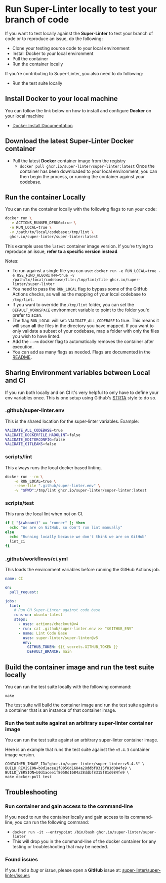 # Run Super-Linter locally to test your branch of code

If you want to test locally against the **Super-Linter** to test your branch of
code or to reproduce an issue, do the following:

- Clone your testing source code to your local environment
- Install Docker to your local environment
- Pull the container
- Run the container locally

If you're contributing to Super-Linter, you also need to do following:

- Run the test suite locally

## Install Docker to your local machine

You can follow the link below on how to install and configure **Docker** on your local machine

- [Docker Install Documentation](https://docs.docker.com/install/)

## Download the latest Super-Linter Docker container

- Pull the latest **Docker** container image from the registry
  - `docker pull ghcr.io/super-linter/super-linter:latest`
    Once the container has been downloaded to your local environment, you can then begin the process, or running the container against your codebase.

## Run the container Locally

You can run the container locally with the following flags to run your code:

```bash
docker run \
  -e ACTIONS_RUNNER_DEBUG=true \
  -e RUN_LOCAL=true \
  -v /path/to/local/codebase:/tmp/lint \
  ghcr.io/super-linter/super-linter:latest
```

This example uses the `latest` container image version. If you're trying to reproduce
an issue, **refer to a specific version instead**.

Notes:

- To run against a single file you can use: `docker run -e RUN_LOCAL=true -e USE_FIND_ALGORITHM=true -v /path/to/local/codebase/file:/tmp/lint/file ghcr.io/super-linter/super-linter`
- You need to pass the `RUN_LOCAL` flag to bypass some of the GitHub Actions checks, as well as the mapping of your local codebase to `/tmp/lint`.
- If you want to override the `/tmp/lint` folder, you can set the `DEFAULT_WORKSPACE` environment variable to point to the folder you'd prefer to scan.
- The flag:`RUN_LOCAL` will set: `VALIDATE_ALL_CODEBASE` to true. This means it will scan **all** the files in the directory you have mapped. If you want to only validate a subset of your codebase, map a folder with only the files you wish to have linted.
- Add the `--rm` docker flag to automatically removes the container after execution.
- You can add as many flags as needed. Flags are documented in the [README](../README.md#Environment-variables).

## Sharing Environment variables between Local and CI

If you run both locally and on CI it's very helpful to only have to define your env variables once.
This is one setup using Github's [STRTA](https://github.com/github/scripts-to-rule-them-all) style to do so.

### .github/super-linter.env

This is the shared location for the super-linter variables. Example:

```bash
VALIDATE_ALL_CODEBASE=true
VALIDATE_DOCKERFILE_HADOLINT=false
VALIDATE_EDITORCONFIG=false
VALIDATE_GITLEAKS=false
```

### scripts/lint

This always runs the local docker based linting.

```bash
docker run --rm \
    -e RUN_LOCAL=true \
    --env-file ".github/super-linter.env" \
    -v "$PWD":/tmp/lint ghcr.io/super-linter/super-linter:latest
```

### scripts/test

This runs the local lint when not on CI.

```bash
if [ "$(whoami)" == "runner" ]; then
  echo "We are on GitHub, so don't run lint manually"
else
  echo "Running locally because we don't think we are on GitHub"
  lint_ci
fi
```

### .github/workflows/ci.yml

This loads the environment variables before running the GitHub Actions job.

```yaml
name: CI

on:
  pull_request:

jobs:
  lint:
    # Run GH Super-Linter against code base
    runs-on: ubuntu-latest
    steps:
      - uses: actions/checkout@v4
      - run: cat .github/super-linter.env >> "$GITHUB_ENV"
      - name: Lint Code Base
        uses: super-linter/super-linter@v5
        env:
          GITHUB_TOKEN: ${{ secrets.GITHUB_TOKEN }}
          DEFAULT_BRANCH: main
```

## Build the container image and run the test suite locally

You can run the test suite locally with the following command:

```shell
make
```

The test suite will build the container image and run the test suite against a
a container that is an instance of that container image.

### Run the test suite against an arbitrary super-linter container image

You can run the test suite against an arbitrary super-linter container image.

Here is an example that runs the test suite against the `v5.4.3` container
image version.

```shell
CONTAINER_IMAGE_ID="ghcr.io/super-linter/super-linter:v5.4.3" \
BUILD_REVISION=b0d1acee1f8050d1684a28ddbf8315f81d084fe9 \
BUILD_VERSION=b0d1acee1f8050d1684a28ddbf8315f81d084fe9 \
make docker-pull test
```

## Troubleshooting

### Run container and gain access to the command-line

If you need to run the container locally and gain access to its command-line, you can run the following command:

- `docker run -it --entrypoint /bin/bash ghcr.io/super-linter/super-linter`
- This will drop you in the command-line of the docker container for any testing or troubleshooting that may be needed.

### Found issues

If you find a _bug_ or _issue_, please open a **GitHub** issue at: [super-linter/super-linter/issues](https://github.com/super-linter/super-linter/issues)
